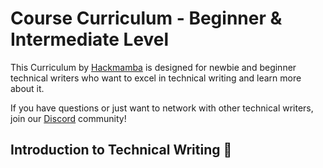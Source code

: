 # Course Curriculum - Beginner & Intermediate Level

This Curriculum by [Hackmamba](https://hackmamba.io/) is designed for newbie and beginner technical writers who want to excel in technical writing and learn more about it.  

If you have questions or just want to network with other technical writers, join our [Discord](https://discord.com/invite/MjbyDy3sPp) community!

## Introduction to Technical Writing 📝
